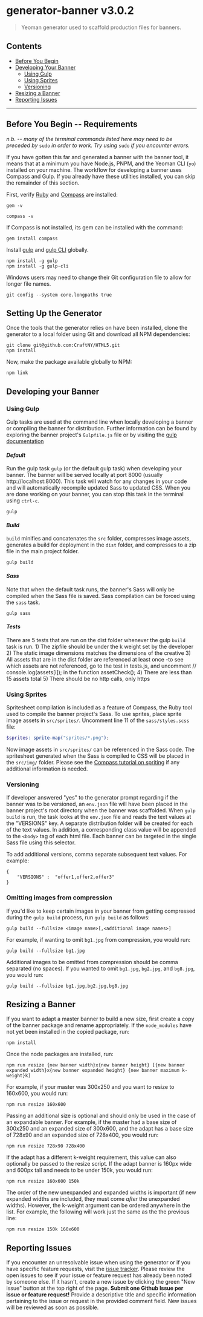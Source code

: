 # generator-banner v3.0.2

> Yeoman generator used to scaffold production files for banners.

## Contents
* [Before You Begin](#before-you-begin----requirements)
* [Developing Your Banner](#developing-your-banner)
  * [Using Gulp](#using-gulp)
  * [Using Sprites](#using-sprites)
  * [Versioning](#versioning)
* [Resizing a Banner](#resizing-a-banner)
* [Reporting Issues](#reporting-issues)

***


## Before You Begin -- Requirements

*n.b. -- many of the terminal commands listed here may need to be preceded by* `sudo` *in order to work. Try using* `sudo` *if you encounter errors.*

If you have gotten this far and generated a banner with the banner tool, it means that at a minimum you have Node.js, PNPM, and the Yeoman CLI (`yo`) installed on your machine. The workflow for developing a banner uses Compass and Gulp. If you already have these utilities installed, you can skip the remainder of this section.

First, verify [Ruby](https://rvm.io/) and [Compass](http://compass-style.org//) are installed:

```shell
gem -v
```

```shell
compass -v
```

If Compass is not installed, its gem can be installed with the command:

```shell
gem install compass
```

Install [gulp](http://gulpjs.com/) and [gulp CLI](https://github.com/gulpjs/gulp-cli) globally.

```shell
npm install -g gulp
npm install -g gulp-cli
```

Windows users may need to change their Git configuration file to allow for longer file names.

```shell
git config --system core.longpaths true
```


## Setting Up the Generator

Once the tools that the generator relies on have been installed, clone the generator to a local folder using Git and download all NPM dependencies:

```shell
git clone git@github.com:CraftNY/HTML5.git
npm install
```

Now, make the package available globally to NPM:

```shell
npm link
```


## Developing your Banner


### Using Gulp

Gulp tasks are used at the command line when locally developing a banner or compiling the banner for distribution. Further information can be found by exploring the banner project's `Gulpfile.js` file or by visiting the [gulp documentation](https://github.com/gulpjs/gulp/blob/master/docs/README.md)

#### *Default*
 
Run the gulp task `gulp` (or the default gulp task) when developing your banner. The banner will be served locally at port 8000 (usually http://localhost:8000). This task will watch for any changes in your code and will automatically recompile updated Sass to updated CSS. When you are done working on your banner, you can stop this task in the terminal using `ctrl-c`.

```shell
gulp
```

#### *Build*

`build` minifies and concatenates the `src` folder, compresses image assets, generates a build for deployment in the `dist` folder, and compresses to a zip file in the main project folder.

```shell
gulp build
```

#### *Sass*

Note that when the default task runs, the banner's Sass will only be compiled when the Sass file is saved. Sass compilation can be forced using the `sass` task.

```shell
gulp sass
```

#### *Tests*
There are 5 tests that are run on the dist folder whenever the gulp `build` task is run. 
	1) The zipfile should be under the k weight set by the developer
	2) The static image dimensions matches the dimensions of the creative
	3) All assets that are in the dist folder are referenced at least once
		-to see which assets are not referenced, go to the test in tests.js, and uncomment // console.log(assets[i]); in the function assetCheck(); 
	4) There are less than 15 assets total
	5) There should be no http calls, only https


### Using Sprites

Spritesheet compilation is included as a feature of Compass, the Ruby tool used to compile the banner project's Sass. To use sprites, place sprite image assets in `src/sprites/`. Uncomment line 11 of the `sass/styles.scss` file:

```scss
$sprites: sprite-map("sprites/*.png");
```

Now image assets in `src/sprites/` can be referenced in the Sass code. The spritesheet generated when the Sass is compiled to CSS will be placed in the `src/img/` folder. Please see the [Compass tutorial on spriting](http://compass-style.org/help/tutorials/spriting/) if any additional information is needed.


### Versioning

If developer answered "yes" to the generator prompt regarding if the banner was to be versioned, an `env.json` file will have been placed in the banner project's root directory when the banner was scaffolded. When `gulp build` is run, the task looks at the `env.json` file and reads the text values at the "VERSIONS" key. A separate distribution folder will be created for each of the text values. In addition, a corresponding class value will be appended to the `<body>` tag of each html file. Each banner can be targeted in the single Sass file using this selector.

To add additional versions, comma separate subsequent text values. For example:

```
{
    "VERSIONS" :  "offer1,offer2,offer3"
}
```


### Omitting images from compression

If you'd like to keep certain images in your banner from getting compressed during the `gulp build` process, run `gulp build` as follows:

```shell
gulp build --fullsize <image name>[,<additional image names>]
```

For example, if wanting to omit `bg1.jpg` from compression, you would run:

```shell
gulp build --fullsize bg1.jpg
```

Additional images to be omitted from compression should be comma separated (no spaces). If you wanted to omit `bg1.jpg`, `bg2.jpg`, and `bg8.jpg`, you would run:

```shell
gulp build --fullsize bg1.jpg,bg2.jpg,bg8.jpg
```


## Resizing a Banner

If you want to adapt a master banner to build a new size, first create a copy of the banner package and rename appropriately. If the `node_modules` have not yet been installed in the copied package, run:

```
npm install
```

Once the node packages are installed, run:

```
npm run resize {new banner width}x{new banner height} [{new banner expanded width}x{new banner expanded height} {new banner maximum k-weight}k]
```

For example, if your master was 300x250 and you want to resize to 160x600, you would run:

```
npm run resize 160x600
```

Passing an additional size is optional and should only be used in the case of an expandable banner. For example, if the master had a base size of 300x250 and an expanded size of 300x600, and the adapt has a base size of 728x90 and an expanded size of 728x400, you would run:

```
npm run resize 728x90 728x400
```

If the adapt has a different k-weight requirement, this value can also optionally be passed to the resize script. If the adapt banner is 160px wide and 600px tall and needs to be under 150k, you would run:

```
npm run resize 160x600 150k
```

The order of the new unexpanded and expanded widths is important (if new expanded widths are included, they must come *after* the unexpanded widths). However, the k-weight argument can be ordered anywhere in the list. For example, the following will work just the same as the the previous line:

```
npm run resize 150k 160x600
```


## Reporting Issues

If you encounter an unresolvable issue when using the generator or if you have specific feature requests, visit the [issue tracker](https://github.com/CraftNY/HTML5/issues). Please review the open issues to see if your issue or feature request has already been noted by someone else. If it hasn't, create a new issue by clicking the green "New issue" button at the top right of the page. **Submit one Github Issue per issue or feature request!** Provide a descriptive title and specific information pertaining to the issue or request in the provided comment field. New issues will be reviewed as soon as possible.

